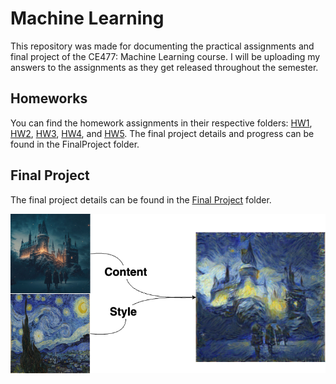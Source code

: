 # Machine Learning

This repository was made for documenting the practical assignments and final project of the CE477: Machine Learning course.
I will be uploading my answers to the assignments as they get released throughout the semester.



## Homeworks
You can find the homework assignments in their respective folders: [HW1](https://github.com/Sinanmz/MachineLearning/tree/main/HW1), [HW2](https://github.com/Sinanmz/MachineLearning/tree/main/HW2), [HW3](https://github.com/Sinanmz/MachineLearning/tree/main/HW3), [HW4](https://github.com/Sinanmz/MachineLearning/tree/main/HW4), and [HW5](https://github.com/Sinanmz/MachineLearning/tree/main/HW5).
The final project details and progress can be found in the FinalProject folder.




## Final Project
The final project details can be found in the [Final Project](https://github.com/Sinanmz/MachineLearning/tree/main/FinalProject) folder.

![](FinalProject/Images/mlproject.png)